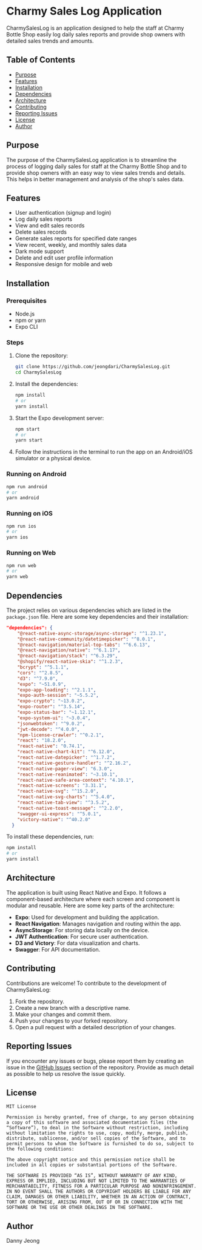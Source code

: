 
# Charmy Sales Log Application

CharmySalesLog is an application designed to help the staff at Charmy Bottle Shop easily log daily sales reports and provide shop owners with detailed sales trends and amounts.

## Table of Contents

- [Purpose](#purpose)
- [Features](#features)
- [Installation](#installation)
- [Dependencies](#dependencies)
- [Architecture](#architecture)
- [Contributing](#contributing)
- [Reporting Issues](#reporting-issues)
- [License](#license)
- [Author](#author)

## Purpose

The purpose of the CharmySalesLog application is to streamline the process of logging daily sales for staff at the Charmy Bottle Shop and to provide shop owners with an easy way to view sales trends and details. This helps in better management and analysis of the shop's sales data.

## Features

- User authentication (signup and login)
- Log daily sales reports
- View and edit sales records
- Delete sales records
- Generate sales reports for specified date ranges
- View recent, weekly, and monthly sales data
- Dark mode support
- Delete and edit user profile information
- Responsive design for mobile and web

## Installation

### Prerequisites

- Node.js
- npm or yarn
- Expo CLI

### Steps

1. Clone the repository:

    ```bash
    git clone https://github.com/jeongdari/CharmySalesLog.git
    cd CharmySalesLog
    ```

2. Install the dependencies:

    ```bash
    npm install
    # or
    yarn install
    ```

3. Start the Expo development server:

    ```bash
    npm start
    # or
    yarn start
    ```

4. Follow the instructions in the terminal to run the app on an Android/iOS simulator or a physical device.

### Running on Android

```bash
npm run android
# or
yarn android
```

### Running on iOS

```bash
npm run ios
# or
yarn ios
```

### Running on Web

```bash
npm run web
# or
yarn web
```

## Dependencies

The project relies on various dependencies which are listed in the `package.json` file. Here are some key dependencies and their installation:

```json
"dependencies": {
    "@react-native-async-storage/async-storage": "^1.23.1",
    "@react-native-community/datetimepicker": "^8.0.1",
    "@react-navigation/material-top-tabs": "^6.6.13",
    "@react-navigation/native": "^6.1.17",
    "@react-navigation/stack": "^6.3.29",
    "@shopify/react-native-skia": "^1.2.3",
    "bcrypt": "^5.1.1",
    "cors": "^2.8.5",
    "d3": "^7.9.0",
    "expo": "~51.0.9",
    "expo-app-loading": "^2.1.1",
    "expo-auth-session": "~5.5.2",
    "expo-crypto": "~13.0.2",
    "expo-router": "^3.5.14",
    "expo-status-bar": "~1.12.1",
    "expo-system-ui": "~3.0.4",
    "jsonwebtoken": "^9.0.2",
    "jwt-decode": "^4.0.0",
    "npm-license-crawler": "^0.2.1",
    "react": "18.2.0",
    "react-native": "0.74.1",
    "react-native-chart-kit": "^6.12.0",
    "react-native-datepicker": "^1.7.2",
    "react-native-gesture-handler": "^2.16.2",
    "react-native-pager-view": "6.3.0",
    "react-native-reanimated": "~3.10.1",
    "react-native-safe-area-context": "4.10.1",
    "react-native-screens": "3.31.1",
    "react-native-svg": "^15.2.0",
    "react-native-svg-charts": "^5.4.0",
    "react-native-tab-view": "^3.5.2",
    "react-native-toast-message": "^2.2.0",
    "swagger-ui-express": "^5.0.1",
    "victory-native": "^40.2.0"
  }
```

To install these dependencies, run:

```bash
npm install
# or
yarn install
```

## Architecture

The application is built using React Native and Expo. It follows a component-based architecture where each screen and component is modular and reusable. Here are some key parts of the architecture:

- **Expo**: Used for development and building the application.
- **React Navigation**: Manages navigation and routing within the app.
- **AsyncStorage**: For storing data locally on the device.
- **JWT Authentication**: For secure user authentication.
- **D3 and Victory**: For data visualization and charts.
- **Swagger**: For API documentation.

## Contributing

Contributions are welcome! To contribute to the development of CharmySalesLog:

1. Fork the repository.
2. Create a new branch with a descriptive name.
3. Make your changes and commit them.
4. Push your changes to your forked repository.
5. Open a pull request with a detailed description of your changes.

## Reporting Issues

If you encounter any issues or bugs, please report them by creating an issue in the [GitHub Issues](https://github.com/jeongdari/CharmySalesLog/issues) section of the repository. Provide as much detail as possible to help us resolve the issue quickly.

## License

```
MIT License

Permission is hereby granted, free of charge, to any person obtaining a copy of this software and associated documentation files (the “Software”), to deal in the Software without restriction, including without limitation the rights to use, copy, modify, merge, publish, distribute, sublicense, and/or sell copies of the Software, and to permit persons to whom the Software is furnished to do so, subject to the following conditions:

The above copyright notice and this permission notice shall be included in all copies or substantial portions of the Software.

THE SOFTWARE IS PROVIDED “AS IS”, WITHOUT WARRANTY OF ANY KIND, EXPRESS OR IMPLIED, INCLUDING BUT NOT LIMITED TO THE WARRANTIES OF MERCHANTABILITY, FITNESS FOR A PARTICULAR PURPOSE AND NONINFRINGEMENT. IN NO EVENT SHALL THE AUTHORS OR COPYRIGHT HOLDERS BE LIABLE FOR ANY CLAIM, DAMAGES OR OTHER LIABILITY, WHETHER IN AN ACTION OF CONTRACT, TORT OR OTHERWISE, ARISING FROM, OUT OF OR IN CONNECTION WITH THE SOFTWARE OR THE USE OR OTHER DEALINGS IN THE SOFTWARE.
```

## Author

Danny Jeong
